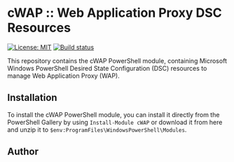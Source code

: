# cWAP :: Web Application Proxy DSC Resources
[![License: MIT](https://img.shields.io/badge/License-MIT-yellow.svg)](https://opensource.org/licenses/MIT)
[![Build status](https://ci.appveyor.com/api/projects/status/v08om7yqbjldskr1?svg=true)](https://ci.appveyor.com/project/baldator/cwap)


This repository contains the cWAP PowerShell module, containing Microsoft Windows PowerShell Desired State Configuration (DSC) resources to manage Web Application Proxy (WAP).

## Installation
To install the cWAP PowerShell module, you can install it directly from the PowerShell Gallery by using `Install-Module cWAP` or download it from here and unzip it to `$env:ProgramFiles\WindowsPowerShell\Modules`.

## Author
